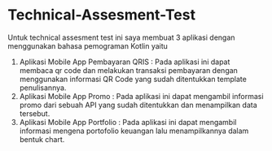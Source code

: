 # Technical-Assesment-Test

Untuk technical assesment test ini saya membuat 3 aplikasi dengan menggunakan bahasa pemograman Kotlin yaitu 
1. Aplikasi Mobile App Pembayaran QRIS : 
   Pada aplikasi ini dapat membaca qr code dan melakukan transaksi pembayaran dengan menggunakan informasi QR Code yang sudah ditentukkan template penulisannya. 
3. Aplikasi Mobile App Promo : 
   Pada aplikasi ini dapat mengambil informasi promo dari sebuah API yang sudah ditentukkan dan menampilkan data tersebut.
5. Aplikasi Mobile App Portfolio : 
   Pada aplikasi ini dapat mengambil informasi mengena portofolio keuangan lalu menampilkannya dalam bentuk chart.
